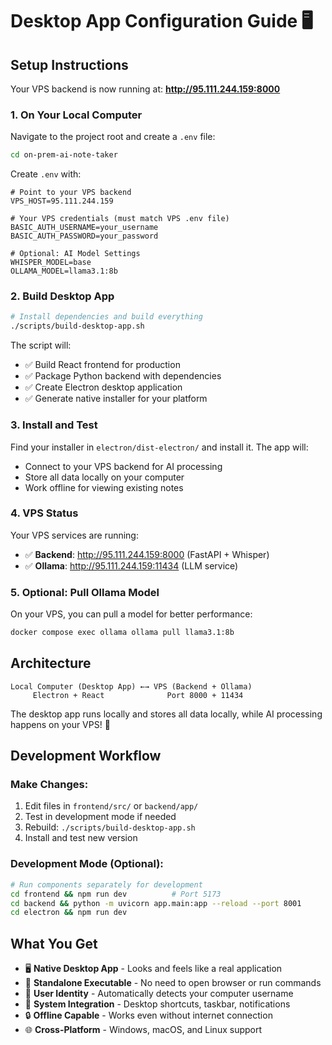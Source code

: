 # Desktop App Configuration Guide 🖥️

## Setup Instructions

Your VPS backend is now running at: **http://95.111.244.159:8000**

### 1. On Your Local Computer

Navigate to the project root and create a `.env` file:

```bash
cd on-prem-ai-note-taker
```

Create `.env` with:
```env
# Point to your VPS backend
VPS_HOST=95.111.244.159

# Your VPS credentials (must match VPS .env file)
BASIC_AUTH_USERNAME=your_username
BASIC_AUTH_PASSWORD=your_password

# Optional: AI Model Settings
WHISPER_MODEL=base
OLLAMA_MODEL=llama3.1:8b
```

### 2. Build Desktop App

```bash
# Install dependencies and build everything
./scripts/build-desktop-app.sh
```

The script will:
- ✅ Build React frontend for production
- ✅ Package Python backend with dependencies
- ✅ Create Electron desktop application
- ✅ Generate native installer for your platform

### 3. Install and Test

Find your installer in `electron/dist-electron/` and install it. The app will:
- Connect to your VPS backend for AI processing
- Store all data locally on your computer
- Work offline for viewing existing notes

### 4. VPS Status

Your VPS services are running:
- ✅ **Backend**: http://95.111.244.159:8000 (FastAPI + Whisper)
- ✅ **Ollama**: http://95.111.244.159:11434 (LLM service)

### 5. Optional: Pull Ollama Model

On your VPS, you can pull a model for better performance:
```bash
docker compose exec ollama ollama pull llama3.1:8b
```

## Architecture

```
Local Computer (Desktop App) ←→ VPS (Backend + Ollama)
     Electron + React              Port 8000 + 11434
```

The desktop app runs locally and stores all data locally, while AI processing happens on your VPS! 🚀

## Development Workflow

### Make Changes:
1. Edit files in `frontend/src/` or `backend/app/`
2. Test in development mode if needed
3. Rebuild: `./scripts/build-desktop-app.sh`
4. Install and test new version

### Development Mode (Optional):
```bash
# Run components separately for development
cd frontend && npm run dev          # Port 5173
cd backend && python -m uvicorn app.main:app --reload --port 8001
cd electron && npm run dev
```

## What You Get

- 🖥️ **Native Desktop App** - Looks and feels like a real application
- 🚀 **Standalone Executable** - No need to open browser or run commands
- 👤 **User Identity** - Automatically detects your computer username
- 📱 **System Integration** - Desktop shortcuts, taskbar, notifications
- 🔒 **Offline Capable** - Works even without internet connection
- 🌐 **Cross-Platform** - Windows, macOS, and Linux support
